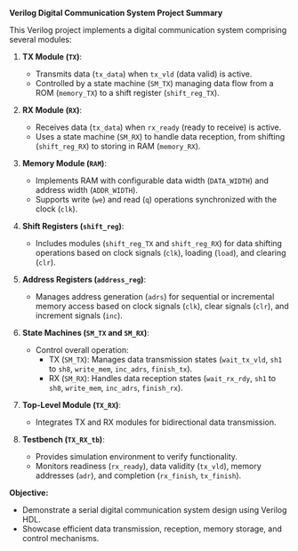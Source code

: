 **Verilog Digital Communication System Project Summary**

This Verilog project implements a digital communication system comprising several modules:

1. **TX Module (`TX`)**:
   - Transmits data (`tx_data`) when `tx_vld` (data valid) is active.
   - Controlled by a state machine (`SM_TX`) managing data flow from a ROM (`memory_TX`) to a shift register (`shift_reg_TX`).

2. **RX Module (`RX`)**:
   - Receives data (`tx_data`) when `rx_ready` (ready to receive) is active.
   - Uses a state machine (`SM_RX`) to handle data reception, from shifting (`shift_reg_RX`) to storing in RAM (`memory_RX`).

3. **Memory Module (`RAM`)**:
   - Implements RAM with configurable data width (`DATA_WIDTH`) and address width (`ADDR_WIDTH`).
   - Supports write (`we`) and read (`q`) operations synchronized with the clock (`clk`).

4. **Shift Registers (`shift_reg`)**:
   - Includes modules (`shift_reg_TX` and `shift_reg_RX`) for data shifting operations based on clock signals (`clk`), loading (`load`), and clearing (`clr`).

5. **Address Registers (`address_reg`)**:
   - Manages address generation (`adrs`) for sequential or incremental memory access based on clock signals (`clk`), clear signals (`clr`), and increment signals (`inc`).

6. **State Machines (`SM_TX` and `SM_RX`)**:
   - Control overall operation:
     - TX (`SM_TX`): Manages data transmission states (`wait_tx_vld`, `sh1` to `sh8`, `write_mem`, `inc_adrs`, `finish_tx`).
     - RX (`SM_RX`): Handles data reception states (`wait_rx_rdy`, `sh1` to `sh8`, `write_mem`, `inc_adrs`, `finish_rx`).

7. **Top-Level Module (`TX_RX`)**:
   - Integrates TX and RX modules for bidirectional data transmission.

8. **Testbench (`TX_RX_tb`)**:
   - Provides simulation environment to verify functionality.
   - Monitors readiness (`rx_ready`), data validity (`tx_vld`), memory addresses (`adr`), and completion (`rx_finish`, `tx_finish`).

**Objective:**
- Demonstrate a serial digital communication system design using Verilog HDL.
- Showcase efficient data transmission, reception, memory storage, and control mechanisms.

